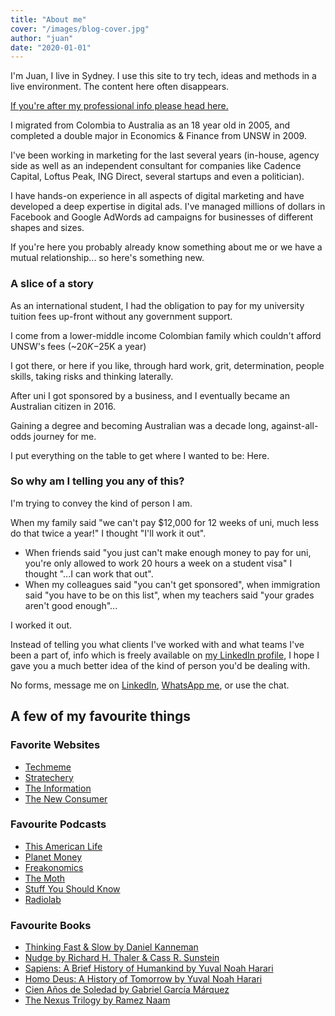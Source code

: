 ```yaml
---
title: "About me"
cover: "/images/blog-cover.jpg"
author: "juan"
date: "2020-01-01"
---
```


I'm Juan, I live in Sydney. I use this site to try tech, ideas and methods in a live environment. The content here often disappears.

[If you're after my professional info please head here.](https://www.linkedin.com/in/juangc/)

I migrated from Colombia to Australia as an 18 year old in 2005, and completed a double major in Economics & Finance from UNSW in 2009.

I've been working in marketing for the last several years (in-house, agency side as well as an independent consultant for companies like Cadence Capital, Loftus Peak, ING Direct, several startups and even a politician).

I have hands-on experience in all aspects of digital marketing and have developed a deep expertise in digital ads. I've managed millions of dollars in Facebook and Google AdWords ad campaigns for businesses of different shapes and sizes.

If you're here you probably already know something about me or we have a mutual relationship... so here's something new.

### A slice of a story

As an international student, I had the obligation to pay for my university tuition fees up-front without any government support.

I come from a lower-middle income Colombian family which couldn't afford UNSW's fees (~$20K-$25K a year)

I got there, or here if you like, through hard work, grit, determination, people skills, taking risks and thinking laterally.

After uni I got sponsored by a business, and I eventually became an Australian citizen in 2016.

Gaining a degree and becoming Australian was a decade long, against-all-odds journey for me.

I put everything on the table to get where I wanted to be: Here.

### So why am I telling you any of this?

I'm trying to convey the kind of person I am.

When my family said "we can't pay $12,000 for 12 weeks of uni, much less do that twice a year!" I thought "I'll work it out".

-   When friends said "you just can't make enough money to pay for uni, you're only allowed to work 20 hours a week on a student visa" I thought "...I can work that out".
-   When my colleagues said "you can't get sponsored", when immigration said "you have to be on this list", when my teachers said "your grades aren't good enough"...

I worked it out.

Instead of telling you what clients I've worked with and what teams I've been a part of, info which is freely available on [my LinkedIn profile](https://www.linkedin.com/in/juangc), I hope I gave you a much better idea of the kind of person you'd be dealing with.

No forms, message me on [LinkedIn](https://www.linkedin.com/in/juangc), [WhatsApp me](https://api.whatsapp.com/send?phone=+61432110431&text=), or use the chat.

## A few of my favourite things

### Favorite Websites
-   [Techmeme](https://www.techmeme.com)
-   [Stratechery](https://www.stratechery.com)
-   [The Information](https://www.theinformation.com/)
-   [The New Consumer](https://newconsumer.com)

### Favourite Podcasts
-   [This American Life](https://www.thisamericanlife.org/)
-   [Planet Money](https://www.npr.org/sections/money/)
-   [Freakonomics](https://freakonomics.com/archive/)
-   [The Moth](https://themoth.org/podcast)
-   [Stuff You Should Know](https://www.iheart.com/podcast/105-stuff-you-should-know-26940277/)
-   [Radiolab](https://www.wnycstudios.org/podcasts/radiolab)

### Favourite Books

-   [Thinking Fast & Slow by Daniel Kanneman](https://www.goodreads.com/book/show/11468377-thinking-fast-and-slow)
-   [Nudge by Richard H. Thaler & Cass R. Sunstein](https://www.goodreads.com/book/show/3450744-nudge)
-   [Sapiens: A Brief History of Humankind by Yuval Noah Harari](https://www.goodreads.com/book/show/23692271-sapiens)
-   [Homo Deus: A History of Tomorrow by Yuval Noah Harari](https://www.goodreads.com/book/show/31138556-homo-deus)
-   [Cien Años de Soledad by Gabriel García Márquez](https://www.goodreads.com/book/show/370523.Cien_a_os_de_soledad)
-   [The Nexus Trilogy by Ramez Naam](https://www.goodreads.com/book/show/13642710-nexus)
